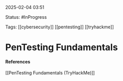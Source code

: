 
2025-02-04 03:51

Status: #InProgress 

Tags: [[cybersecurity]] [[pentesting]] [[tryhackme]]

# PenTesting Fundamentals







#### References
[[PenTesting Fundamentals (TryHackMe)]]